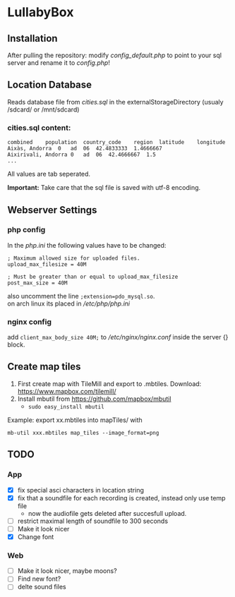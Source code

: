 LullabyBox
==========

## Installation

After pulling the repository: modify *config_default.php* to point to your sql server and rename it to *config.php*!

## Location Database

Reads database file from *cities.sql* in the externalStorageDirectory (usualy /sdcard/ or /mnt/sdcard)

### cities.sql content:

```
combined	population	country_code	region	latitude	longitude
Aixàs, Andorra	0	ad	06	42.4833333	1.4666667
Aixirivali, Andorra	0	ad	06	42.4666667	1.5
...
```

All values are tab seperated.

**Important:** Take care that the sql file is saved with utf-8 encoding.

## Webserver Settings

### php config

In the *php.ini* the following values have to be changed:

```
; Maximum allowed size for uploaded files.
upload_max_filesize = 40M

; Must be greater than or equal to upload_max_filesize
post_max_size = 40M
```  

also uncomment the line `;extension=pdo_mysql.so`.  
on arch linux its placed in */etc/php/php.ini*


### nginx config

add `client_max_body_size 40M;` to  */etc/nginx/nginx.conf* inside the server {} block.

## Create map tiles

1. First create map with TileMill and export to .mbtiles. Download: <https://www.mapbox.com/tilemill/>
2. Install mbutil from <https://github.com/mapbox/mbutil>
    * `sudo easy_install mbutil`

Example: export xx.mbtiles into mapTiles/ with 

``` 
mb-util xxx.mbtiles map_tiles --image_format=png
```

## TODO

### App

* [x] fix special asci characters in location string
* [x] fix that a soundfile for each recording is created, instead only use 
temp file
    * now the audiofile gets deleted after succesfull upload.
* [ ] restrict maximal length of soundfile to 300 seconds
* [ ] Make it look nicer
* [x] Change font 

### Web

* [ ] Make it look nicer, maybe moons?
* [ ] Find new font?
* [ ] delte sound files